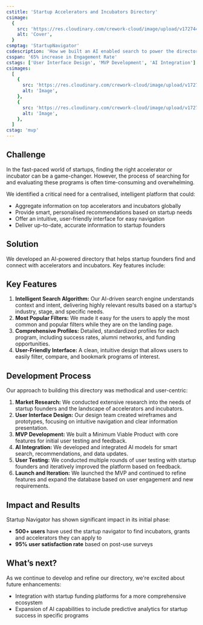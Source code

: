 ```yaml
---
cstitle: 'Startup Accelerators and Incubators Directory'
csimage:
  {
    src: 'https://res.cloudinary.com/crework-cloud/image/upload/v1727442047/casestudies/ad2ad4d2-886f-4fdc-85ae-8978bba7ad37.png',
    alt: 'Cover',
  }
csmptag: 'StartupNavigator'
csdescription: 'How we built an AI enabled search to power the directory of the best incubators and accelerators for startups.'
csspan: '65% increase in Engagement Rate'
cstags: ['User Interface Design', 'MVP Development', 'AI Integration']
csimages:
  [
    {
      src: 'https://res.cloudinary.com/crework-cloud/image/upload/v1727442047/casestudies/ad2ad4d2-886f-4fdc-85ae-8978bba7ad37.png',
      alt: 'Image',
    },
    {
      src: 'https://res.cloudinary.com/crework-cloud/image/upload/v1727438381/casestudies/c8bf7ad3-8009-4ea7-b9f5-baf66bff6eb9.png',
      alt: 'Image',
    },
  ]
cstag: 'mvp'
---
```


## Challenge

In the fast-paced world of startups, finding the right accelerator or incubator can be a game-changer. However, the process of searching for and evaluating these programs is often time-consuming and overwhelming.

We identified a critical need for a centralised, intelligent platform that could:

- Aggregate information on top accelerators and incubators globally
- Provide smart, personalised recommendations based on startup needs
- Offer an intuitive, user-friendly interface for easy navigation
- Deliver up-to-date, accurate information to startup founders

## Solution

We developed an AI-powered directory that helps startup founders find and connect with accelerators and incubators. Key features include:

## Key Features

1. **Intelligent Search Algorithm:** Our AI-driven search engine understands context and intent, delivering highly relevant results based on a startup's industry, stage, and specific needs.
2. **Most Popular Filters:** We made it easy for the users to apply the most common and popular filters while they are on the landing page.
3. **Comprehensive Profiles:** Detailed, standardized profiles for each program, including success rates, alumni networks, and funding opportunities.
4. **User-Friendly Interface:** A clean, intuitive design that allows users to easily filter, compare, and bookmark programs of interest.

## Development Process

Our approach to building this directory was methodical and user-centric:

1. **Market Research:** We conducted extensive research into the needs of startup founders and the landscape of accelerators and incubators.
2. **User Interface Design:** Our design team created wireframes and prototypes, focusing on intuitive navigation and clear information presentation.
3. **MVP Development:** We built a Minimum Viable Product with core features for initial user testing and feedback.
4. **AI Integration:** We developed and integrated AI models for smart search, recommendations, and data updates.
5. **User Testing:** We conducted multiple rounds of user testing with startup founders and iteratively improved the platform based on feedback.
6. **Launch and Iteration:** We launched the MVP and continued to refine features and expand the database based on user engagement and new requirements.

## Impact and Results

Startup Navigator has shown significant impact in its initial phase:

- **500+ users** have used the startup navigator to find incubators, grants and accelerators they can apply to
- **95% user satisfaction rate** based on post-use surveys

## What’s next?

As we continue to develop and refine our directory, we're excited about future enhancements:

- Integration with startup funding platforms for a more comprehensive ecosystem
- Expansion of AI capabilities to include predictive analytics for startup success in specific programs
